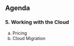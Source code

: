 ## Agenda

<h3 style="text-align: left;">5. Working with the Cloud</h3>
<ol style="list-style-type: lower-alpha;">
  <li>Pricing</li>
  <li>Cloud Migration</li>
</ol>
